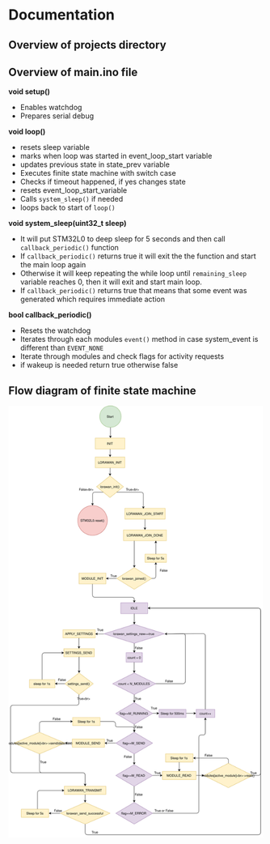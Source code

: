 # Documentation

## Overview of projects directory

## Overview of main.ino file

**void setup()**

* Enables watchdog
* Prepares serial debug

**void loop()**

* resets sleep variable
* marks when loop was started in event_loop_start variable
* updates previous state in state_prev variable
* Executes finite state machine with switch case
* Checks if timeout happened, if yes changes state 
* resets event_loop_start_variable
* Calls `system_sleep()` if needed
* loops back to start of `loop()`

**void system_sleep(uint32_t sleep)**

* It will put STM32L0 to deep sleep for 5 seconds and then call `callback_periodic()` function
* If `callback_periodic()` returns true it will exit the the function and start the main loop again 
* Otherwise it will keep repeating the while loop until `remaining_sleep` variable reaches 0, then it will exit and start main loop.
* If `callback_periodic()` returns true that means that some event was generated which requires immediate action 

**bool callback_periodic()**

* Resets the watchdog
* Iterates through each modules `event()` method in case system_event is different than `EVENT_NONE`
* Iterate through modules and check flags for activity requests
* if wakeup is needed return true otherwise false

## Flow diagram of finite state machine
![fsm_diagram](fsm_diagram.svg)
